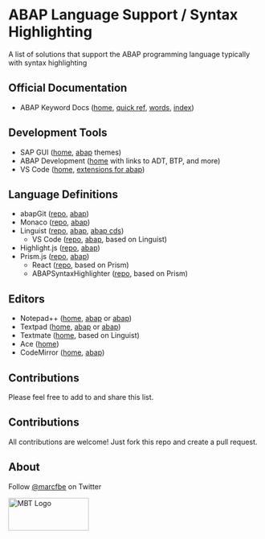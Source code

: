 # ABAP Language Support / Syntax Highlighting

A list of solutions that support the ABAP programming language typically with syntax highlighting

## Official Documentation

- ABAP Keyword Docs ([home](https://help.sap.com/doc/abapdocu_latest_index_htm/latest/en-US/index.htm), [quick ref](https://help.sap.com/doc/abapdocu_latest_index_htm/latest/en-US/index.htm?file=abenabap_shortref.htm), [words](https://help.sap.com/doc/abapdocu_latest_index_htm/latest/en-US/index.htm?file=abenabap_words.htm), [index](https://help.sap.com/doc/abapdocu_latest_index_htm/latest/en-US/index.htm?file=abenabap_index.htm))

## Development Tools

- SAP GUI ([home](https://community.sap.com/topics/gui), [abap](https://github.com/lucattelli/ab4-themes) themes)
- ABAP Development ([home](https://tools.hana.ondemand.com/#abap) with links to ADT, BTP, and more)
- VS Code ([home](https://code.visualstudio.com/), [extensions for abap](https://marketplace.visualstudio.com/search?term=abap&target=VSCode&category=All%20categories&sortBy=Relevance))

## Language Definitions

- abapGit ([repo](https://github.com/abapGit/abapGit), [abap](https://github.com/abapGit/abapGit/blob/main/src/syntax/zcl_abapgit_syntax_abap.clas.abap))
- Monaco ([repo](https://github.com/microsoft/monaco-languages), [abap](https://github.com/microsoft/monaco-languages/blob/main/src/abap/abap.ts))
- Linguist ([repo](https://github.com/github/linguist), [abap](https://github.com/pvl/abap.tmbundle), [abap cds](https://github.com/FreHu/abap-cds-grammar))
  - VS Code ([repo](https://github.com/larshp/vscode-abap), [abap](https://github.com/larshp/vscode-abap/blob/main/syntaxes/abap.tmLanguage), based on Linguist)
- Highlight.js ([repo](https://github.com/highlightjs/highlightjs-sap-abap), [abap](https://github.com/highlightjs/highlightjs-sap-abap/blob/master/src/abap.js))
- Prism.js ([repo](https://github.com/PrismJS/prism), [abap](https://github.com/PrismJS/prism/blob/master/components/prism-abap.js))
  - React ([repo](https://github.com/react-syntax-highlighter/react-syntax-highlighter), based on Prism)
  - ABAPSyntaxHighlighter ([repo](https://github.com/rmtiwari/ABAPSyntaxHighlighter), based on Prism)

## Editors

- Notepad++ ([home](https://github.com/notepad-plus-plus), [abap](https://github.com/notepad-plus-plus/userDefinedLanguages/blob/master/UDLs/ABAP_by_ChristianKosasih.xml) or [abap](https://github.com/notepad-plus-plus/userDefinedLanguages/blob/master/UDLs/SAP-ABAP_byFrancoCapetta.xml))
- Textpad ([home](https://www.textpad.com/), [abap](https://www.textpad.com/addons/syntax) or [abap](/src/textpad/abap.syn))
- Textmate ([home](https://macromates.com/), based on Linguist)
- Ace ([home](https://ace.c9.io/))
- CodeMirror ([home](https://codemirror.net/), [abap](https://github.com/larshp/codemirror-abap))

## Contributions

Please feel free to add to and share this list.

## Contributions

All contributions are welcome! Just fork this repo and create a pull request. 

## About

<p>Follow <a href="https://twitter.com/marcfbe">@marcfbe</a> on Twitter</p>
<p><a href="https://marcbernardtools.com/"><img width="160" height="65" src="https://marcbernardtools.com/info/MBT_Logo_640x250_on_Gray.png" alt="MBT Logo"></a></p>
